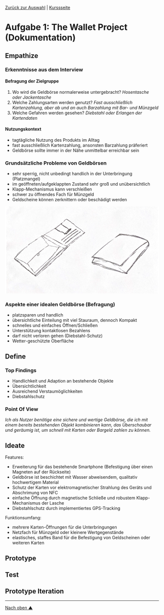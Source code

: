 [Zurück zur Auswahl](https://gionegel.github.io/IFD-WiSe20-21/) | [Kurssseite](https://webuser.hs-furtwangen.de/~rag/lehre/WiSe20-21/IFD/Kursinhalt/Team/)

# Aufgabe 1: The Wallet Project (Dokumentation)

## Empathize

### Erkenntnisse aus dem Interview

#### Befragung der Zielgruppe

1. Wo wird die Geldbörse normalerweise untergebracht? *Hosentasche oder Jackentasche*
2. Welche Zahlungsarten werden genutzt? *Fast ausschließlich Kartenzahlung, aber ab und an auch Barzahlung mit Bar- und Münzgeld*
3. Welche Gefahren werden gesehen? *Diebstahl oder Erlangen der Kartendaten*

#### Nutzungskontext

* tagtägliche Nutzung des Produkts im Alltag
* fast ausschließlich Kartenzahlung, ansonsten Barzahlung präferiert
* Geldbörse sollte immer in der Nähe unmittelbar erreichbar sein

### Grundsätzliche Probleme von Geldbörsen

* sehr sperrig, nicht unbedingt handlich in der Unterbringung (Platzmangel)
* im geöffneten/aufgeklappten Zustand sehr groß und unübersichtlich
* Klapp-Mechanismus kann verschleißen
* schwer zu öffnendes Fach für Münzgeld
* Geldscheine können zerknittern oder beschädigt werden

![Skizze](task-1-img-1.png)

### Aspekte einer idealen Geldbörse (Befragung)

* platzsparen und handlich
* übersichtliche Einteilung mit viel Stauraum, dennoch Kompakt
* schnelles und einfaches Öffnen/Schließen 
* Unterstützung kontaktlosen Bezahlens
* darf nicht verloren gehen (Diebstahl-Schutz)
* Wetter-geschützte Oberfläche

## Define

### Top Findings

* Handlichkeit und Adaption an bestehende Objekte
* Übersichtlichkeit
* Ausreichend Verstaumöglichkeiten
* Diebstahlschutz

### Point Of View

*Ich als Nutzer benötige eine sichere und wertige Geldbörse, die ich mit einem bereits bestehenden Objekt kombinieren kann, das Überschaubar und geräumig ist, um schnell mit Karten oder Bargeld zahlen zu können.*

## Ideate

Features:
* Erweiterung für das bestehende Smartphone (Befestigung über einen Magneten auf der Rückseite)
* Geldbörse ist beschichtet mit Wasser abweisendem, qualitativ hochwertigem Material
* Schutz der Karten vor elektromagnetischer Strahlung des Geräts und Abschrimung von NFC
* einfache Öffnung durch magnetische Schließe und robustem Klapp-Mechanismus der Lasche
* Diebstahlschutz durch implementiertes GPS-Tracking

Funktionsumfang:
* mehrere Karten-Öffnungen für die Unterbringungen
* Netzfach für Münzgeld oder kleinere Wertgegenstände
* elastisches, staffes Band für die Befestigung von Geldscheinen oder weiteren Karten

## Prototype



## Test

## Prototype Iteration


---
[Nach oben &#x25B2;](#top)
